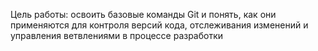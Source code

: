 Цель работы: освоить базовые команды Git и понять, как они применяются для контроля версий кода, отслеживания изменений и управления ветвлениями в процессе разработки
